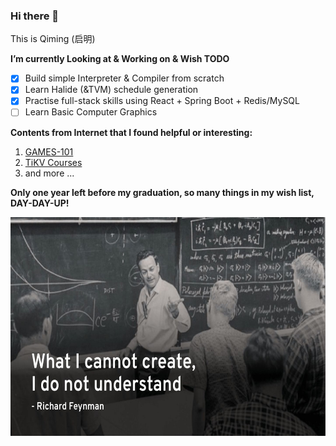 ### Hi there 👋

This is Qiming (启明)

**I’m currently Looking at & Working on & Wish TODO**
- [x] Build simple Interpreter & Compiler from scratch
- [x] Learn Halide (&TVM) schedule generation
- [x] Practise full-stack skills using React + Spring Boot + Redis/MySQL
- [ ] Learn Basic Computer Graphics

**Contents from Internet that I found helpful or interesting:**

1. [GAMES-101](https://sites.cs.ucsb.edu/~lingqi/teaching/games101.html)
2. [TiKV Courses](https://github.com/pingcap/talent-plan)
3. and more ...

**Only one year left before my graduation, so many things in my wish list, DAY-DAY-UP!**

<!--![image](./RichardFerman.jpg){:height="36px" width="36px"} -->
<img src="./RichardFerman.jpg" width="600" height="350" />

